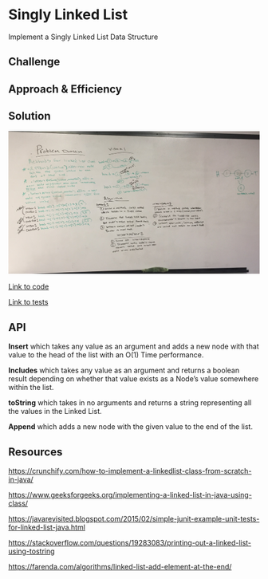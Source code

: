 # Singly Linked List

Implement a Singly Linked List Data Structure

## Challenge

<!-- Description of the challenge -->

## Approach & Efficiency

<!-- What approach did you take? Why? What is the Big O space/time for this approach? -->

## Solution

![Image of Whiteboard Singly Linked Lists](https://github.com/rnmessick/data-structures-and-algorithms/blob/master/assets/linkedLists.JPG)

[Link to code](../code401challenges/linkedLists/src/main/java/linkedLists/LinkedList.java)

[Link to tests](../code401challenges/linkedLists/src/test/java/linkedLists/AppTest.java)

## API

<!-- Description of each method publicly available to your Linked List -->

**Insert** which takes any value as an argument and adds a new node with that value to the head of the list with an O(1) Time performance.

**Includes** which takes any value as an argument and returns a boolean result depending on whether that value exists as a Node’s value somewhere within the list.

**toString** which takes in no arguments and returns a string representing all the values in the Linked List.

**Append** which adds a new node with the given value to the end of the list.

## Resources

https://crunchify.com/how-to-implement-a-linkedlist-class-from-scratch-in-java/

https://www.geeksforgeeks.org/implementing-a-linked-list-in-java-using-class/

https://javarevisited.blogspot.com/2015/02/simple-junit-example-unit-tests-for-linked-list-java.html

https://stackoverflow.com/questions/19283083/printing-out-a-linked-list-using-tostring

https://farenda.com/algorithms/linked-list-add-element-at-the-end/

